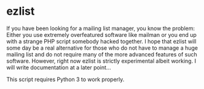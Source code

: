 # ezlist #
If you have been looking for a mailing list manager, you know the problem:
Either you use extremely overfeatured software like mailman or you end up with a
strange PHP script somebody hacked together. I hope that ezlist will some day be
a real alternative for those who do not have to manage a huge mailing list and
do not require many of the more advanced features of such software. However,
right now ezlist is strictly experimental albeit working. I will write
documentation at a later point...

This script requires Python 3 to work properly.
